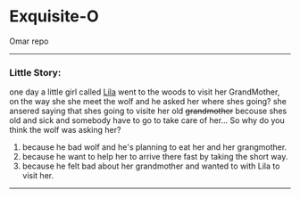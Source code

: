 # Exquisite-O

Omar repo

---

### Little Story:

one day a little girl called [Lila](https://youtu.be/LDMWJCrDVMI) went to the woods to visit her GrandMother, on the way she she meet the wolf and he asked her where shes going? she ansered saying that shes going to visite her old ~~grandmother~~ becouse shes old and sick and somebody have to go to take care of her...
So why do you think the wolf was asking her?

1. because he bad wolf and he's planning to eat her and her grangmother.
1. because he want to help her to arrive there fast by taking the short way.
1. because he felt bad about her grandmother and wanted to with Lila to visit her.

---
